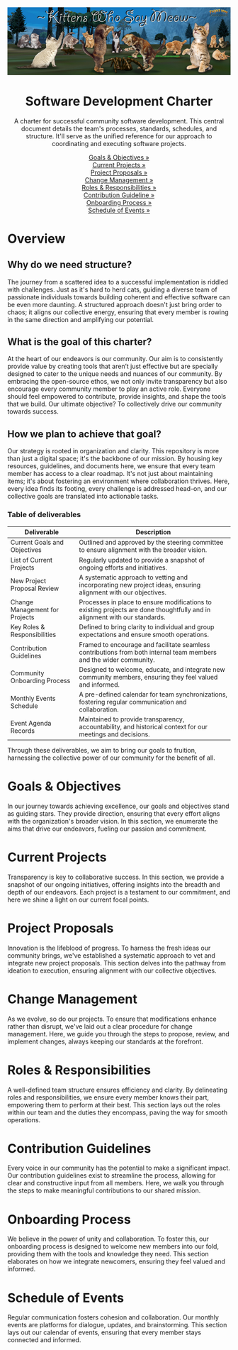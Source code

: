 <div align="center">
  <a href="https://github.com/KWSM-P99/charter">
    <img alt="KWSM Banner" src="./media/kwsm-banner.jpg">
  </a>
</div>
<div align="center">
  <h1>Software Development Charter</h1>
  <p align="center">A charter for successful community software development. This central document details the team's processes, standards, schedules, and structure. It'll serve as the unified reference for our approach to coordinating and executing software projects.</p>

  <div align="center">
    
  [Goals & Objectives »](https://github.com/KWSM-P99/project-governance/blob/main/GOALS.md)<br>
  [Current Projects »](https://github.com/KWSM-P99/project-governance)<br>
  [Project Proposals »](https://github.com/KWSM-P99/project-governance)<br>
  [Change Management »](https://github.com/KWSM-P99/project-governance)<br>
  [Roles & Responsibilities »](https://github.com/KWSM-P99/project-governance)<br>
  [Contribution Guideline »](https://github.com/KWSM-P99/project-governance)<br>
  [Onboarding Process »](https://github.com/KWSM-P99/project-governance)<br>
  [Schedule of Events »](https://github.com/KWSM-P99/project-governance)<br>

  </div>
</div>


# Overview

## Why do we need structure?

The journey from a scattered idea to a successful implementation is riddled with challenges. Just as it's hard to herd cats, guiding a diverse team of passionate individuals towards building coherent and effective software can be even more daunting. A structured approach doesn't just bring order to chaos; it aligns our collective energy, ensuring that every member is rowing in the same direction and amplifying our potential.

## What is the goal of this charter?

At the heart of our endeavors is our community. Our aim is to consistently provide value by creating tools that aren’t just effective but are specially designed to cater to the unique needs and nuances of our community. By embracing the open-source ethos, we not only invite transparency but also encourage every community member to play an active role. Everyone should feel empowered to contribute, provide insights, and shape the tools that we build. Our ultimate objective? To collectively drive our community towards success.

## How we plan to achieve that goal?

Our strategy is rooted in organization and clarity. This repository is more than just a digital space; it's the backbone of our mission. By housing key resources, guidelines, and documents here, we ensure that every team member has access to a clear roadmap. It's not just about maintaining items; it's about fostering an environment where collaboration thrives. Here, every idea finds its footing, every challenge is addressed head-on, and our collective goals are translated into actionable tasks.

### Table of deliverables

| **Deliverable** | **Description** |
|---|---|
| Current Goals and Objectives | Outlined and approved by the steering committee to ensure alignment with the broader vision. |
| List of Current Projects | Regularly updated to provide a snapshot of ongoing efforts and initiatives. |
| New Project Proposal Review | A systematic approach to vetting and incorporating new project ideas, ensuring alignment with our objectives. |
| Change Management for Projects | Processes in place to ensure modifications to existing projects are done thoughtfully and in alignment with our standards. |
| Key Roles & Responsibilities | Defined to bring clarity to individual and group expectations and ensure smooth operations. |
| Contribution Guidelines | Framed to encourage and facilitate seamless contributions from both internal team members and the wider community. |
| Community Onboarding Process | Designed to welcome, educate, and integrate new community members, ensuring they feel valued and informed. |
| Monthly Events Schedule | A pre-defined calendar for team synchronizations, fostering regular communication and collaboration. |
| Event Agenda Records | Maintained to provide transparency, accountability, and historical context for our meetings and decisions. |

Through these deliverables, we aim to bring our goals to fruition, harnessing the collective power of our community for the benefit of all.


# Goals & Objectives
In our journey towards achieving excellence, our goals and objectives stand as guiding stars. They provide direction, ensuring that every effort aligns with the organization's broader vision. In this section, we enumerate the aims that drive our endeavors, fueling our passion and commitment.

# Current Projects
Transparency is key to collaborative success. In this section, we provide a snapshot of our ongoing initiatives, offering insights into the breadth and depth of our endeavors. Each project is a testament to our commitment, and here we shine a light on our current focal points.

# Project Proposals
Innovation is the lifeblood of progress. To harness the fresh ideas our community brings, we've established a systematic approach to vet and integrate new project proposals. This section delves into the pathway from ideation to execution, ensuring alignment with our collective objectives.

# Change Management
As we evolve, so do our projects. To ensure that modifications enhance rather than disrupt, we've laid out a clear procedure for change management. Here, we guide you through the steps to propose, review, and implement changes, always keeping our standards at the forefront.

# Roles & Responsibilities
A well-defined team structure ensures efficiency and clarity. By delineating roles and responsibilities, we ensure every member knows their part, empowering them to perform at their best. This section lays out the roles within our team and the duties they encompass, paving the way for smooth operations.

# Contribution Guidelines
Every voice in our community has the potential to make a significant impact. Our contribution guidelines exist to streamline the process, allowing for clear and constructive input from all members. Here, we walk you through the steps to make meaningful contributions to our shared mission.

# Onboarding Process
We believe in the power of unity and collaboration. To foster this, our onboarding process is designed to welcome new members into our fold, providing them with the tools and knowledge they need. This section elaborates on how we integrate newcomers, ensuring they feel valued and informed.

# Schedule of Events
Regular communication fosters cohesion and collaboration. Our monthly events are platforms for dialogue, updates, and brainstorming. This section lays out our calendar of events, ensuring that every member stays connected and informed.
